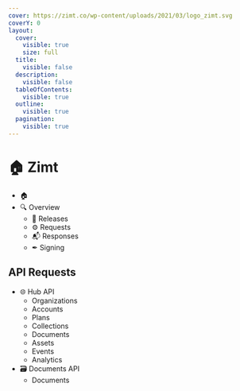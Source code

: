 ```yaml
---
cover: https://zimt.co/wp-content/uploads/2021/03/logo_zimt.svg
coverY: 0
layout:
  cover:
    visible: true
    size: full
  title:
    visible: false
  description:
    visible: false
  tableOfContents:
    visible: true
  outline:
    visible: true
  pagination:
    visible: true
---
```


# 🏠 Zimt

* 🏠
* 🔍 Overview
  * 🔢 Releases
  * ⚙ Requests
  * 📬 Responses
  * ✒ Signing

## API Requests

* 🌐 Hub API
  * Organizations
  * Accounts
  * Plans
  * Collections
  * Documents
  * Assets
  * Events
  * Analytics
* 🗃 Documents API
  * Documents
